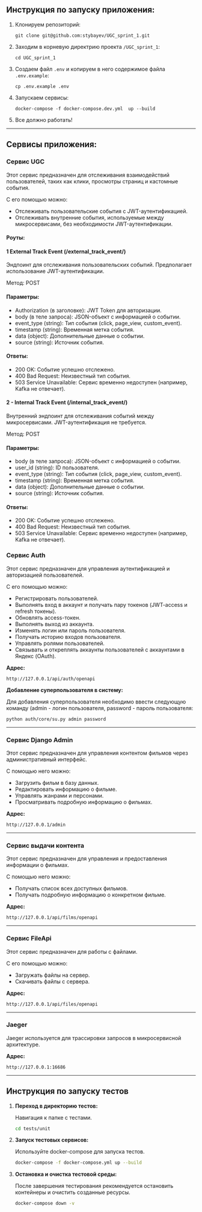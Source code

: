 ## Инструкция по запуску приложения:

1) Клонируем репозиторий:
   ```
   git clone git@github.com:stybayev/UGC_sprint_1.git
   ```
2) Заходим в корневую директрию проекта `/UGC_sprint_1`:
   ```
   cd UGC_sprint_1
   ```
3) Создаем файл `.env` и копируем в него содержимое файла `.env.example`:
   ```
   cp .env.example .env
   ```
4) Запускаем сервисы:
   ```
   docker-compose -f docker-compose.dev.yml  up --build 
   ```
5) Все должно работать!

***

## Сервисы приложения:

### Сервис UGC

Этот сервис предназначен для отслеживания взаимодействий пользователей, таких как клики, просмотры страниц и кастомные
события.

С его помощью можно:

- Отслеживать пользовательские события с JWT-аутентификацией.
- Отслеживать внутренние события, используемые между микросервисами, без необходимости JWT-аутентификации.

#### Роуты:

#### 1 External Track Event (/external_track_event/)

Эндпоинт для отслеживания пользовательских событий. Предполагает использование JWT-аутентификации.

Метод: POST

#### Параметры:

- Authorization (в заголовке): JWT Token для авторизации.
- body (в теле запроса): JSON-объект с информацией о событии.
- event_type (string): Тип события (click, page_view, custom_event).
- timestamp (string): Временная метка события.
- data (object): Дополнительные данные о событии.
- source (string): Источник события.

#### Ответы:

- 200 OK: Событие успешно отслежено.
- 400 Bad Request: Неизвестный тип события.
- 503 Service Unavailable: Сервис временно недоступен (например, Kafka не отвечает).

#### 2 - Internal Track Event (/internal_track_event/)

Внутренний эндпоинт для отслеживания событий между микросервисами. JWT-аутентификация не требуется.

Метод: POST

#### Параметры:

- body (в теле запроса): JSON-объект с информацией о событии.
- user_id (string): ID пользователя.
- event_type (string): Тип события (click, page_view, custom_event).
- timestamp (string): Временная метка события.
- data (object): Дополнительные данные о событии.
- source (string): Источник события.

#### Ответы:

- 200 OK: Событие успешно отслежено.
- 400 Bad Request: Неизвестный тип события.
- 503 Service Unavailable: Сервис временно недоступен (например, Kafka не отвечает).

### Сервис Auth

Этот сервис предназначен для управления аутентификацией и авторизацией пользователей.

С его помощью можно:

- Регистрировать пользователей.
- Выполнять вход в аккаунт и получать пару токенов (JWT-access и refresh токены).
- Обновлять access-токен.
- Выполнять выход из аккаунта.
- Изменять логин или пароль пользователя.
- Получать историю входов пользователя.
- Управлять ролями пользователей.
- Связывать и откреплять аккаунты пользователей с аккаунтами в Яндекс (OAuth).

**Адрес:**

```
http://127.0.0.1/api/auth/openapi
```

**Добавление суперпользователя в систему:**

Для добавления суперпользователя необходимо ввести следующую команду (admin - логин пользователя, password - пароль
пользователя:

```
python auth/core/su.py admin password
```

***

### Сервис Django Admin

Этот сервис предназначен для управления контентом фильмов через административный интерфейс.

С помощью него можно:

- Загрузить фильм в базу данных.
- Редактировать информацию о фильме.
- Управлять жанрами и персонами.
- Просматривать подробную информацию о фильмах.

**Адрес:**

```
http://127.0.0.1/admin
```

***

### Cервис выдачи контента

Этот сервис предназначен для управления и предоставления информации о фильмах.

С помощью него можно:

- Получать список всех доступных фильмов.
- Получать подробную информацию о конкретном фильме.

**Адрес:**

```
http://127.0.0.1/api/films/openapi
```

***

### Cервис FileApi

Этот сервис предназначен для работы с файлами.

С его помощью можно:

- Загружать файлы на сервер.
- Скачивать файлы с сервера.

**Адрес:**

```
http://127.0.0.1/api/files/openapi
```

***

### Jaeger

Jaeger используется для трассировки запросов в микросервисной архитектуре.

**Адрес:**

```
http://127.0.0.1:16686
```

***

## Инструкция по запуску тестов

1. **Переход в директорию тестов:**

   Навигация к папке с тестами.
   ```bash
   cd tests/unit

2. **Запуск тестовых сервисов:**

   Используйте docker-compose для запуска тестов.
   ```bash
   docker-compose -f docker-compose.yml up --build

3. **Остановка и очистка тестовой среды:**

   После завершения тестирования рекомендуется остановить контейнеры и очистить созданные ресурсы.

   ```bash
   docker-compose down -v
